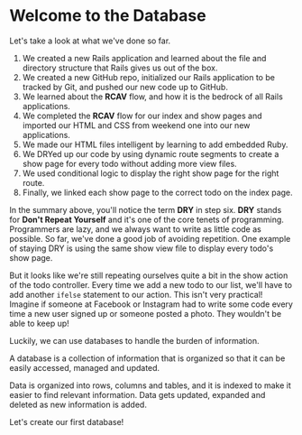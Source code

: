 # Welcome to the Database
Let's take a look at what we've done so far.
1. We created a new Rails application and learned about the file and directory structure that Rails gives us out of the box.
2. We created a new GitHub repo, initialized our Rails application to be tracked by Git, and pushed our new code up to GitHub.
3. We learned about the **RCAV** flow, and how it is the bedrock of all Rails applications.
4. We completed the **RCAV** flow for our index and show pages and imported our HTML and CSS from weekend one into our new applications.
5. We made our HTML files intelligent by learning to add embedded Ruby.
6. We DRYed up our code by using dynamic route segments to create a show page for every todo without adding more view files.
7. We used conditional logic to display the right show page for the right route.
8. Finally, we linked each show page to the correct todo on the index page.

In the summary above, you'll notice the term **DRY** in step six. **DRY** stands for **Don't Repeat Yourself** and it's one of the core tenets of programming. Programmers are lazy, and we always want to write as little code as possible. So far, we've done a good job of avoiding repetition. One example of staying DRY is using the same show view file to display every todo's show page.

But it looks like we're still repeating ourselves quite a bit in the show action of the todo controller. Every time we add a new todo to our list, we'll have to add another `ifelse` statement to our action. This isn't very practical! Imagine if someone at Facebook or Instagram had to write some code every time a new user signed up or someone posted a photo. They wouldn't be able to keep up!

Luckily, we can use databases to handle the burden of information.

A database is a collection of information that is organized so that it can be easily accessed, managed and updated.

Data is organized into rows, columns and tables, and it is indexed to make it easier to find relevant information. Data gets updated, expanded and deleted as new information is added.

Let's create our first database!
